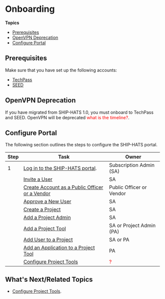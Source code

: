 # Onboarding 

**Topics**
- [Prerequisites](#prerequisites)
- [OpenVPN Deprecation](#openvpn-deprecation)
- [Configure Portal](#configure-portal)


## Prerequisites

Make sure that you have set up the following accounts:

- [TechPass]()
- [SEED]()

## OpenVPN Deprecation

If you have migrated from SHIP-HATS 1.0, you must onboard to TechPass and SEED. OpenVPN will be deprecated <span style="color:red">what is the timeline?</span>.


## Configure Portal
The following section outlines the steps to configure the SHIP-HATS portal.

|Step|Task|Owner|
|---|---|---|
|1|[Log in to the SHIP-HATS portal](access-ship-hats-portal).|Subscription Admin (SA)|
||[Invite a User](onboarding-users)|SA|
||[Create Account as a Public Officer or a Vendor](onboarding-users)|Public Officer or Vendor|
||[Approve a New User](onboarding-users)|SA|
||[Create a Project](manage-projects)|SA|
||[Add a Project Admin](manage-admins)|SA|  
||[Add a Project Tool](manage-tools)|SA or Project Admin (PA)|
||[Add User to a Project]()|SA or PA|
||[Add an Application to a Project Tool](manage-applications)|PA|
||[Configure Project Tools](https://docs.developer.tech.gov.sg/docs/ship-hats-tools-guide/#/tools-overview)|<span style="color:red">?</span>|

## What's Next/Related Topics
- [Configure Project Tools](https://docs.developer.tech.gov.sg/docs/ship-hats-tools-guide/#/tools-overview).

<!--

![Flowchart]()

![User Journey Image]()

https://jira.ship.gov.sg/browse/CODEX-179569
-->